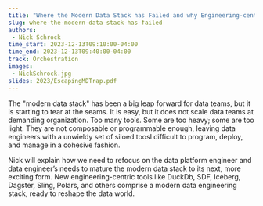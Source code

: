 ```yaml
---
title: "Where the Modern Data Stack has Failed and why Engineering-centric Tools will Reshape the Data World"
slug: where-the-modern-data-stack-has-failed
authors:
 - Nick Schrock
time_start: 2023-12-13T09:10:00-04:00
time_end: 2023-12-13T09:40:00-04:00
track: Orchestration
images:
 - NickSchrock.jpg
slides: 2023/EscapingMDTrap.pdf 
---
```


The "modern data stack" has been a big leap forward for data teams, but it is starting to tear at the seams. It is easy, but it does not scale data teams at demanding organization. Too many tools. Some are too heavy; some are too light. They are not composable or programmable enough, leaving data engineers with a unwieldy set of siloed toosl difficult to program, deploy, and manage in a cohesive fashion.
 
Nick will explain how we need to refocus on the data platform engineer and data engineer’s needs to mature the modern data stack to its next, more exciting form. New engineering-centric tools like DuckDb, SDF, Iceberg, Dagster, Sling, Polars, and others comprise a modern data engineering stack, ready to reshape the data world.